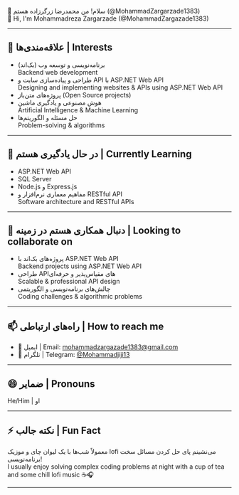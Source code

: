 👋 سلام! من محمدرضا زرگرزاده هستم (@MohammadZargarzade1383)  
👋 Hi, I'm Mohammadreza Zargarzade (@MohammadZargazade1383)

---

## 👀 علاقه‌مندی‌ها | Interests
- برنامه‌نویسی و توسعه وب (بک‌اند)  
  Backend web development  
- طراحی و پیاده‌سازی سایت و API با ASP.NET Web API  
  Designing and implementing websites & APIs using ASP.NET Web API  
- پروژه‌های متن‌باز (Open Source projects)  
- هوش مصنوعی و یادگیری ماشین  
  Artificial Intelligence & Machine Learning  
- حل مسئله و الگوریتم‌ها  
  Problem-solving & algorithms

---

## 🌱 در حال یادگیری هستم | Currently Learning
- ASP.NET Web API  
- SQL Server  
- Node.js و Express.js  
- مفاهیم معماری نرم‌افزار و RESTful API  
  Software architecture and RESTful APIs

---

## 💞️ دنبال همکاری هستم در زمینه | Looking to collaborate on
- پروژه‌های بک‌اند با ASP.NET Web API  
  Backend projects using ASP.NET Web API  
- طراحی APIهای مقیاس‌پذیر و حرفه‌ای  
  Scalable & professional API design  
- چالش‌های برنامه‌نویسی و الگوریتمی  
  Coding challenges & algorithmic problems

---

## 📫 راه‌های ارتباطی | How to reach me
- 📧 ایمیل | Email: mohammadzargazade1383@gmail.com  
- 💬 تلگرام | Telegram: [@Mohammadjiji13](https://t.me/@Mohammadjiji13)  


---

## 😄 ضمایر | Pronouns  
He/Him | او

---

## ⚡ نکته جالب | Fun Fact  
معمولاً شب‌ها با یک لیوان چای و موزیک lofi می‌نشینم پای حل کردن مسائل سخت برنامه‌نویسی!  
I usually enjoy solving complex coding problems at night with a cup of tea and some chill lofi music ☕🎧

---

<!---
MohammadZargazade1383/MohammadZargazade1383 یک ریپازیتوری ✨ خاص ✨ است چون فایل `README.md` آن در پروفایل گیت‌هاب نمایش داده می‌شود.
This is a ✨ special ✨ repository because its `README.md` appears on your GitHub profile.
--->
